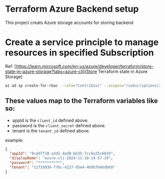 # Terraform Azure Backend setup

This project creats Azure storage accounts for storing backend

# Create a service principle to manage resources in specified Subscription

Ref: [https://learn.microsoft.com/en-us/azure/developer/terraform/store-state-in-azure-storage?tabs=azure-cli](Store Terraform state in Azure Storage)

```bash
az ad sp create-for-rbac --role="Contribtor" --scopes="/subscriptions/20000000-0000-0000-0000-000000000000"
```

## These values map to the Terraform variables like so:

- appId is the `client_id` defined above.
- password is the `client_secret` defined above.
- tenant is the `tenant_id` defined above.

example:

```json
{
  "appId": "9cdd7f10-a3d1-4ad0-bb35-7cc8a35c6019",
  "displayName": "azure-cli-2024-11-10-14-57-19",
  "password": "**********",
  "tenant": "11f10936-f7bc-4227-95e4-4b0b7b4bdb69"
}
```